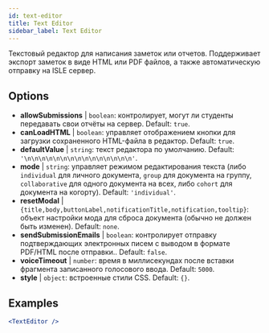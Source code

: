 ```yaml
---
id: text-editor
title: Text Editor
sidebar_label: Text Editor
---
```


Текстовый редактор для написания заметок или отчетов. Поддерживает экспорт заметок в виде HTML или PDF файлов, а также автоматическую отправку на ISLE сервер.

## Options

* __allowSubmissions__ | `boolean`: контролирует, могут ли студенты передавать свои отчёты на сервер. Default: `true`.
* __canLoadHTML__ | `boolean`: управляет отображением кнопки для загрузки сохраненного HTML-файла в редактор. Default: `true`.
* __defaultValue__ | `string`: текст редактора по умолчанию. Default: `'\n\n\n\n\n\n\n\n\n\n\n\n\n\n\n'`.
* __mode__ | `string`: управляет режимом редактирования текста (либо `individual` для личного документа, `group` для документа на группу, `collaborative` для одного документа на всех, либо `cohort` для документа на когорту). Default: `'individual'`.
* __resetModal__ | `{title,body,buttonLabel,notificationTitle,notification,tooltip}`: объект настройки мода для сброса документа (обычно не должен быть изменен). Default: `none`.
* __sendSubmissionEmails__ | `boolean`: контролирует отправку подтверждающих электронных писем с выводом в формате PDF/HTML после отправки.. Default: `false`.
* __voiceTimeout__ | `number`: время в миллисекундах после вставки фрагмента записанного голосового ввода. Default: `5000`.
* __style__ | `object`: встроенные стили CSS. Default: `{}`.


## Examples

```jsx live
<TextEditor />
```


